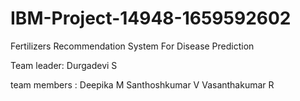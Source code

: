 # IBM-Project-14948-1659592602

Fertilizers Recommendation System For Disease Prediction

Team leader: Durgadevi S

team members :  Deepika M
                Santhoshkumar V
                Vasanthakumar R
